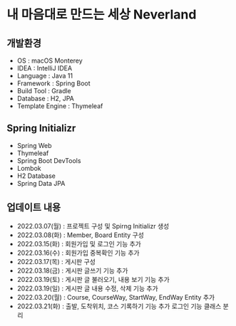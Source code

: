 # 내 마음대로 만드는 세상 Neverland

## 개발환경
- OS : macOS Monterey
- IDEA : IntelliJ IDEA
- Language : Java 11
- Framework : Spring Boot
- Build Tool : Gradle
- Database : H2, JPA
- Template Engine : Thymeleaf

## Spring Initializr
- Spring Web
- Thymeleaf
- Spring Boot DevTools
- Lombok
- H2 Database
- Spring Data JPA

## 업데이트 내용
- 2022.03.07(월) : 프로젝트 구성 및 Spirng Initializr 생성
- 2022.03.08(화) : Member, Board Entity 구성
- 2022.03.15(화) : 회원가입 및 로그인 기능 추가
- 2022.03.16(수) : 회원가입 중복확인 기능 추가
- 2022.03.17(목) : 게시판 구성
- 2022.03.18(금) : 게시판 글쓰기 기능 추가
- 2022.03.19(토) : 게시판 글 불러오기, 내용 보기 기능 추가
- 2022.03.19(일) : 게시판 글 내용 수정, 삭제 기능 추가
- 2022.03.20(월) : Course, CourseWay, StartWay, EndWay Entity 추가
- 2022.03.21(화) : 출발, 도착위치, 코스 기록하기 기능 추가 로그인 기능 클래스 분리
